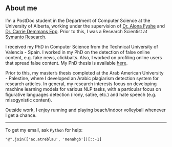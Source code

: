 <br><br><br>
## About me

I’m a PostDoc student in the Department of Computer Science at the University of Alberta, working under the supervision of [Dr. Alona Fyshe](http://webdocs.cs.ualberta.ca/~alona/) and [Dr. Carrie Demmans Epp](http://www.cdemmansepp.com/). Prior to this, I was a Research Scientist at [Symanto Research](https://www.symanto.com/).
<br>

I received my PhD in Computer Science from the Technical University of Valencia - Spain. I worked in my PhD on the detection of false online content, e.g. fake news, clickbaits. Also, I worked on profiling online users that spread false content. My PhD thesis is available [here](https://riunet.upv.es/bitstream/handle/10251/158570/Ghanem%20-%20On%20the%20detection%20of%20false%20information%3A%20from%20rumors%20to%20fake%20news.pdf?sequence=4). 

Prior to this, my master’s thesis completed at the Arab American University - Palestine, where I developed an Arabic plagiarism detection system for research articles. In general, my research interests focus on developing machine learning models for various NLP tasks, with a particular focus on figurative languages detection (irony, satire, etc.) and hate speech (e.g. misogynistic content).


Outside work, I enjoy running and playing beach/indoor volleyball whenever I get a chance.

---

To get my email, ask `Python` for help:
```
"@".join(['ac.atreblau', 'menahgb'])[::-1]
```
<br>


